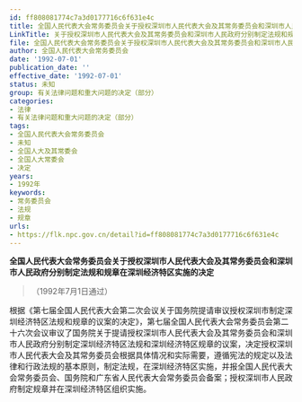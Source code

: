 ```yaml
---
id: ff808081774c7a3d0177716c6f631e4c
title: 全国人民代表大会常务委员会关于授权深圳市人民代表大会及其常务委员会和深圳市人民政府分别制定法规和规章在深圳经济特区实施的决定
LinkTitle: 关于授权深圳市人民代表大会及其常务委员会和深圳市人民政府分别制定法规和规章在深圳经济特区实施的决定（1992）
file: 全国人民代表大会常务委员会关于授权深圳市人民代表大会及其常务委员会和深圳市人民政府分别制定法规和规章在深圳经济特区实施的决定_ff808081774c7a3d0177716c6f631e4c.docx
author: 全国人民代表大会常务委员会
date: '1992-07-01'
publication_date: ''
effective_date: '1992-07-01'
status: 未知
group: 有关法律问题和重大问题的决定（部分）
categories:
- 法律
- 有关法律问题和重大问题的决定（部分）
tags:
- 全国人民代表大会常务委员会
- 未知
- 全国人大及其常委会
- 全国人大常委会
- 决定
years:
- 1992年
keywords:
- 常务委员会
- 法规
- 规章
urls:
- https://flk.npc.gov.cn/detail?id=ff808081774c7a3d0177716c6f631e4c
---
```


**全国人民代表大会常务委员会关于授权深圳市人民代表大会及其常务委员会和深圳市人民政府分别制定法规和规章在深圳经济特区实施的决定**

> （1992年7月1日通过）

根据《第七届全国人民代表大会第二次会议关于国务院提请审议授权深圳市制定深圳经济特区法规和规章的议案的决定》，第七届全国人民代表大会常务委员会第二十六次会议审议了国务院关于提请授权深圳市人民代表大会及其常务委员会和深圳市人民政府分别制定深圳经济特区法规和深圳经济特区规章的议案，决定授权深圳市人民代表大会及其常务委员会根据具体情况和实际需要，遵循宪法的规定以及法律和行政法规的基本原则，制定法规，在深圳经济特区实施，并报全国人民代表大会常务委员会、国务院和广东省人民代表大会常务委员会备案；授权深圳市人民政府制定规章并在深圳经济特区组织实施。
